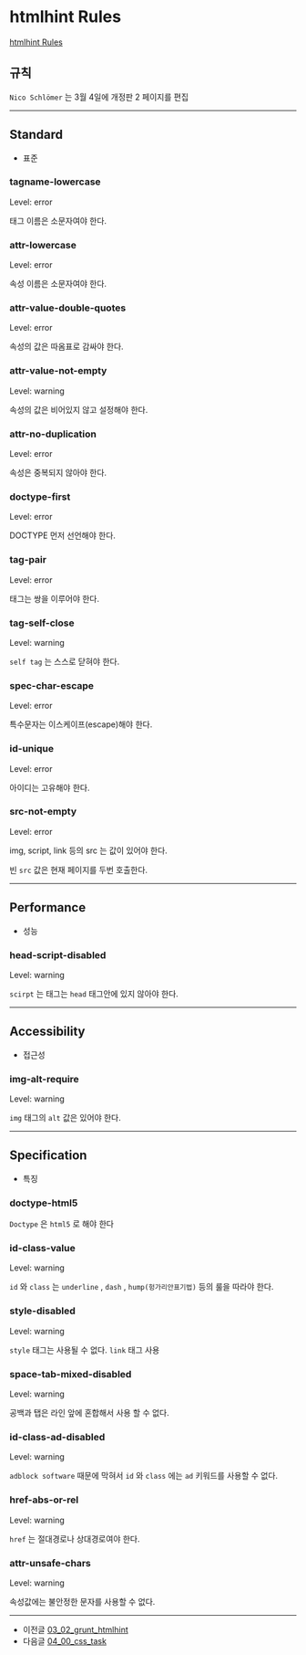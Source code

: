 # htmlhint Rules

[htmlhint Rules](https://github.com/yaniswang/HTMLHint/wiki/Rules)



## 규칙

`Nico Schlömer` 는 3월 4일에 개정판 2 페이지를 편집

***


## Standard


- 표준


### tagname-lowercase

Level: error

태그 이름은 소문자여야 한다.



### attr-lowercase

Level: error

속성 이름은 소문자여야 한다.




### attr-value-double-quotes

Level: error

속성의 값은 따옴표로 감싸야 한다.




### attr-value-not-empty

Level: warning

속성의 값은 비어있지 않고 설정해야 한다.




### attr-no-duplication

Level: error

속성은 중복되지 않아야 한다.



### doctype-first

Level: error

DOCTYPE 먼저 선언해야 한다.




### tag-pair

Level: error

태그는 쌍을 이루어야 한다.



### tag-self-close

Level: warning

`self tag` 는 스스로 닫혀야 한다.



### spec-char-escape

Level: error

특수문자는 이스케이프(escape)해야 한다.




### id-unique

Level: error

아이디는 고유해야 한다.



### src-not-empty

Level: error

img, script, link 등의 src 는 값이 있어야 한다.

빈 `src` 값은 현재 페이지를 두번 호출한다.



***



## Performance

- 성능



### head-script-disabled

Level: warning

`scirpt` 는 태그는 `head` 태그안에 있지 않아야 한다.






***





## Accessibility

- 접근성




### img-alt-require

Level: warning

`img` 태그의 `alt` 값은 있어야 한다.




***



## Specification

- 특징



### doctype-html5

`Doctype` 은 `html5` 로 해야 한다




### id-class-value

Level: warning

`id` 와 `class` 는 `underline` , `dash` , `hump(헝가리안표기법)` 등의 룰을 따라야 한다.




### style-disabled

Level: warning

`style` 태그는 사용될 수 없다. `link` 태그 사용




### space-tab-mixed-disabled

Level: warning

공백과 탭은 라인 앞에 혼합해서 사용 할 수 없다.





### id-class-ad-disabled

Level: warning

`adblock software` 때문에 막혀서 `id` 와 `class` 에는 `ad` 키워드를 사용할 수 없다.




### href-abs-or-rel

Level: warning

`href` 는 절대경로나 상대경로여야 한다.




### attr-unsafe-chars

Level: warning

속성값에는 불안정한 문자를 사용할 수 없다.




***

- 이전글 [03_02_grunt_htmlhint](03_02_grunt_htmlhint.md)
- 다음글 [04_00_css_task](04_00_css_task.md)

